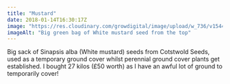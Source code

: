 ```yaml
---
title: "Mustard"
date: 2018-01-14T16:30:17Z
image: "https://res.cloudinary.com/growdigital/image/upload/w_736/v1544048214/mustard-seeds-39652721742.jpg"
imageAlt: "Big green bag of White mustard seed from the top"
---
```


Big sack of Sinapsis alba (White mustard) seeds from Cotstwold Seeds, used as a temporary ground cover whilst perennial ground cover plants get established. I bought 27 kilos (£50 worth) as I have an awful lot of ground to temporarily cover!
